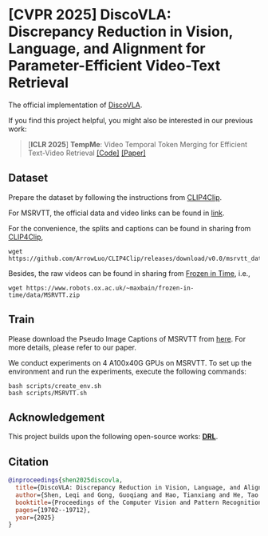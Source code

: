 # [CVPR 2025] DiscoVLA: Discrepancy Reduction in Vision, Language, and Alignment for Parameter-Efficient Video-Text Retrieval

The official implementation of [DiscoVLA](https://arxiv.org/abs/2506.08887).

If you find this project helpful, you might also be interested in our previous work:

> [**ICLR 2025**] **TempMe**: Video Temporal Token Merging for Efficient Text-Video Retrieval [[Code]](https://github.com/LunarShen/TempMe) [[Paper]](https://arxiv.org/abs/2409.01156)

## Dataset
Prepare the dataset by following the instructions from [CLIP4Clip](https://github.com/ArrowLuo/CLIP4Clip/).

For MSRVTT, the official data and video links can be found in [link](http://ms-multimedia-challenge.com/2017/dataset).

For the convenience, the splits and captions can be found in sharing from [CLIP4Clip](https://github.com/ArrowLuo/CLIP4Clip/),

```shell
wget https://github.com/ArrowLuo/CLIP4Clip/releases/download/v0.0/msrvtt_data.zip
```

Besides, the raw videos can be found in sharing from [Frozen in Time](https://github.com/m-bain/frozen-in-time), i.e.,

```shell
wget https://www.robots.ox.ac.uk/~maxbain/frozen-in-time/data/MSRVTT.zip
```

## Train 

Please download the Pseudo Image Captions of MSRVTT from [here](https://pan.baidu.com/s/1c4MOV6_XZVKn_Cu79ZyvFw?pwd=py7q). For more details, please refer to our paper.

We conduct experiments on 4 A100x40G GPUs on MSRVTT. To set up the environment and run the experiments, execute the following commands:

```shell
bash scripts/create_env.sh
bash scripts/MSRVTT.sh
```

## Acknowledgement

This project builds upon the following open-source works: **[DRL](https://github.com/foolwood/DRL)**.

## Citation

```bibtex
@inproceedings{shen2025discovla,
  title={DiscoVLA: Discrepancy Reduction in Vision, Language, and Alignment for Parameter-Efficient Video-Text Retrieval},
  author={Shen, Leqi and Gong, Guoqiang and Hao, Tianxiang and He, Tao and Zhang, Yifeng and Liu, Pengzhang and Zhao, Sicheng and Han, Jungong and Ding, Guiguang},
  booktitle={Proceedings of the Computer Vision and Pattern Recognition Conference},
  pages={19702--19712},
  year={2025}
}
```